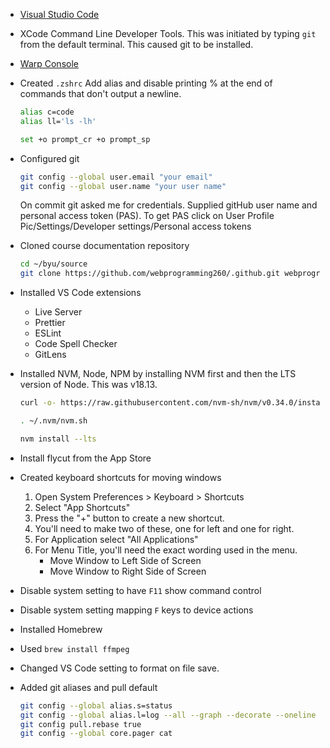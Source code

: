 - [Visual Studio Code](https://code.visualstudio.com/download)
- XCode Command Line Developer Tools. This was initiated by typing `git` from the default terminal. This caused git to be installed.
- [Warp Console](https://app.warp.dev/get_warp)
- Created `.zshrc` Add alias and disable printing % at the end of commands that don't output a newline.

  ```sh
  alias c=code
  alias ll='ls -lh'

  set +o prompt_cr +o prompt_sp
  ```

- Configured git
  ```sh
  git config --global user.email "your email"
  git config --global user.name "your user name"
  ```
  On commit git asked me for credentials. Supplied gitHub user name and personal access token (PAS). To get PAS click on User Profile Pic/Settings/Developer settings/Personal access tokens
- Cloned course documentation repository
  ```sh
  cd ~/byu/source
  git clone https://github.com/webprogramming260/.github.git webprogramming260
  ```
- Installed VS Code extensions
  - Live Server
  - Prettier
  - ESLint
  - Code Spell Checker
  - GitLens
- Installed NVM, Node, NPM by installing NVM first and then the LTS version of Node. This was v18.13.

  ```sh
  curl -o- https://raw.githubusercontent.com/nvm-sh/nvm/v0.34.0/install.sh | bash

  . ~/.nvm/nvm.sh

  nvm install --lts
  ```

- Install flycut from the App Store
- Created keyboard shortcuts for moving windows
  1. Open System Preferences > Keyboard > Shortcuts
  1. Select "App Shortcuts"
  1. Press the "+" button to create a new shortcut.
  1. You'll need to make two of these, one for left and one for right.
  1. For Application select "All Applications"
  1. For Menu Title, you'll need the exact wording used in the menu.
     - Move Window to Left Side of Screen
     - Move Window to Right Side of Screen
- Disable system setting to have `F11` show command control
- Disable system setting mapping `F` keys to device actions
- Installed Homebrew
- Used `brew install ffmpeg`
- Changed VS Code setting to format on file save.
- Added git aliases and pull default
  ```sh
  git config --global alias.s=status
  git config --global alias.l=log --all --graph --decorate --oneline --pretty=format:'%C(bold red)%d%Creset %cr %C(bold yellow)%h%Creset - %C(green)%an%Creset %s'
  git config pull.rebase true
  git config --global core.pager cat
  ```
